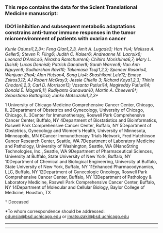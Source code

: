 
### This repo contains the data for the Scient Translational Medicine manuscript:

### IDO1 inhibition and subsequent metabolic adaptations constrains anti-tumor immune responses in the tumor microenvironment of patients with ovarian cancer ####

<i>Kunle Odunsi1,2,3*; Feng Qian1,2,3, Amit A. Lugade3; Han Yu4; Melissa A. Geller5; Steven P. Fling6; Judith C. Kaiser6; Andreanne M. Lacroix6; Leonard D’Amico6; Nirasha Ramchurren6; Chihiro Morishima6,7; Mary L. Disis6; Lucas Dennis8; Patrick Danaher8; Sarah Warren8; Van Anh Nguyen9; Sudharshan Ravi10; Takemasa Tsuji1,2,3; Spencer Rosario4, Wenjuan Zha4; Alan Hutson4, Song Liu4; Shashikant Lele12; Emese Zsiros3,12; AJ Robert McGray3; Jessie Chiello 3; Richard Koya1,2,3; Thinle Chodon1,2,3; Carl D. Morrison13; Vasanta Putluri14; Nagireddy Putluri14; Donald E. Mager9,11; Rudiyanto Gunawan10; Martin A. Cheever6†; Sebastiano Battaglia3; Junko Matsuzaki1,2,3*</i>

1 University of Chicago Medicine Comprehensive Cancer Center, Chicago, IL
2Department of Obstetrics and Gynecology, University of Chicago, Chicago, IL
3Center for Immunotherapy, Roswell Park Comprehensive Cancer Center, Buffalo, NY
4Department of Biostatistics and Bioinformatics, Roswell Park Comprehensive Cancer Center, Buffalo, NY
5Department of Obstetrics, Gynecology and Women's Health, University of Minnesota, Minneapolis, MN
6Cancer Immunotherapy Trials Network, Fred Hutchinson Cancer Research Center, Seattle, WA
7Department of Laboratory Medicine and Pathology, University of Washington, Seattle, WA
8NanoString Technologies, Inc., Seattle, WA
9Department of Pharmaceutical Sciences, University at Buffalo, State University of New York, Buffalo, NY
10Department of Chemical and Biological Engineering, University at Buffalo, State University of New York, Buffalo, NY
11Enhanced Pharmacodynamics, LLC, Buffalo, NY
12Department of Gynecologic Oncology, Roswell Park Comprehensive Cancer Center, Buffalo, NY
13Department of Pathology & Laboratory Medicine, Roswell Park Comprehensive Cancer Center, Buffalo, NY
14Department of Molecular and Cellular Biology, Baylor College of Medicine, Houston, TX

† Deceased

*To whom correspondence should be addressed: odunsia@bsd.uchicago.edu or jmatsuzaki@bsd.uchicago.edu

------------------------------------------------------------------------------------------------------------------------
------------------------------------------------------------------------------------------------------------------------
